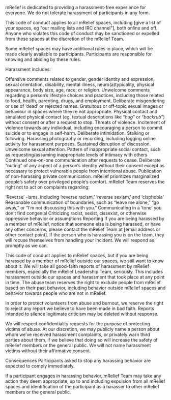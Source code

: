 mRelief is dedicated to providing a harassment-free experience for everyone. We do not tolerate harassment of participants in any form.

This code of conduct applies to all mRelief spaces, including [give a list of your spaces, eg "our mailing lists and IRC channel"], both online and off. Anyone who violates this code of conduct may be sanctioned or expelled from these spaces at the discretion of the mRelief Team.

Some mRelief spaces may have additional rules in place, which will be made clearly available to participants. Participants are responsible for knowing and abiding by these rules.

Harassment includes:

Offensive comments related to gender, gender identity and expression, sexual orientation, disability, mental illness, neuro(a)typicality, physical appearance, body size, age, race, or religion.
Unwelcome comments regarding a person’s lifestyle choices and practices, including those related to food, health, parenting, drugs, and employment.
Deliberate misgendering or use of ‘dead’ or rejected names.
Gratuitous or off-topic sexual images or behaviour  in spaces where they’re not appropriate.
Physical contact and simulated physical contact (eg, textual descriptions like “*hug*” or “*backrub*”) without consent or after a request to stop.
Threats of violence.
Incitement of violence towards any individual, including encouraging a person to commit suicide or to engage in self-harm.
Deliberate intimidation.
Stalking or following.
Harassing photography or recording, including logging online activity for harassment purposes.
Sustained disruption of discussion.
Unwelcome sexual attention.
Pattern of inappropriate social contact, such as requesting/assuming inappropriate levels of intimacy with others
Continued one-on-one communication after requests to cease.
Deliberate “outing” of any aspect of a person’s identity without their consent except as necessary to protect vulnerable people from intentional abuse.
Publication of non-harassing private communication.
mRelief prioritizes marginalized people’s safety over privileged people’s comfort. mRelief Team reserves the right not to act on complaints regarding:

‘Reverse’ -isms, including ‘reverse racism,’ ‘reverse sexism,’ and ‘cisphobia’
Reasonable communication of boundaries, such as “leave me alone,” “go away,” or “I’m not discussing this with you.”
Communicating in a ‘tone’ you don’t find congenial
Criticizing racist, sexist, cissexist, or otherwise oppressive behavior or assumptions
Reporting
If you are being harassed by a member of mRelief, notice that someone else is being harassed, or have any other concerns, please contact the mRelief Team at [email address or other contact point]. If the person who is harassing you is on the team, they will recuse themselves from handling your incident. We will respond as promptly as we can.

This code of conduct applies to mRelief spaces, but if you are being harassed by a member of mRelief outside our spaces, we still want to know about it. We will take all good-faith reports of harassment by mRelief members, especially the mRelief Leadership Team, seriously. This includes harassment outside our spaces and harassment that took place at any point in time. The abuse team reserves the right to exclude people from mRelief based on their past behavior, including behavior outside mRelief spaces and behavior towards people who are not in mRelief.

In order to protect volunteers from abuse and burnout, we reserve the right to reject any report we believe to have been made in bad faith. Reports intended to silence legitimate criticism may be deleted without response.

We will respect confidentiality requests for the purpose of protecting victims of abuse. At our discretion, we may publicly name a person about whom we’ve received harassment complaints, or privately warn third parties about them, if we believe that doing so will increase the safety of mRelief members or the general public. We will not name harassment victims without their affirmative consent.

Consequences
Participants asked to stop any harassing behavior are expected to comply immediately.

If a participant engages in harassing behavior, mRelief Team may take any action they deem appropriate, up to and including expulsion from all mRelief spaces and identification of the participant as a harasser to other mRelief members or the general public.
